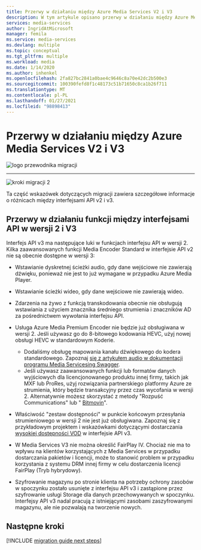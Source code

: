 ```yaml
---
title: Przerwy w działaniu między Azure Media Services V2 i V3
description: W tym artykule opisano przerwy w działaniu między Azure Media Services V2 a v3.
services: media-services
author: IngridAtMicrosoft
manager: femila
ms.service: media-services
ms.devlang: multiple
ms.topic: conceptual
ms.tgt_pltfrm: multiple
ms.workload: media
ms.date: 1/14/2020
ms.author: inhenkel
ms.openlocfilehash: 2fa827bc2841a0bae4c9646c8a70e42dc2b500e3
ms.sourcegitcommit: 100390fefd8f1c48173c51b71650c8ca1b26f711
ms.translationtype: MT
ms.contentlocale: pl-PL
ms.lasthandoff: 01/27/2021
ms.locfileid: "98898413"
---
```

# <a name="feature-gaps-between-azure-media-services-v2-and-v3"></a>Przerwy w działaniu między Azure Media Services V2 i V3

![logo przewodnika migracji](./media/migration-guide/azure-media-services-logo-migration-guide.svg)

<hr color="#5ea0ef" size="10">

![kroki migracji 2](./media/migration-guide/steps-2.svg)

Ta część wskazówek dotyczących migracji zawiera szczegółowe informacje o różnicach między interfejsami API v2 i v3.

## <a name="feature-gaps-between-v2-and-v3-apis"></a>Przerwy w działaniu funkcji między interfejsami API w wersji 2 i V3

Interfejs API v3 ma następujące luki w funkcjach interfejsu API w wersji 2. Kilka zaawansowanych funkcji Media Encoder Standard w interfejsie API v2 nie są obecnie dostępne w wersji 3:

- Wstawianie dyskretnej ścieżki audio, gdy dane wejściowe nie zawierają dźwięku, ponieważ nie jest to już wymagane w przypadku Azure Media Player.

- Wstawianie ścieżki wideo, gdy dane wejściowe nie zawierają wideo.

- Zdarzenia na żywo z funkcją transkodowania obecnie nie obsługują wstawiania z użyciem znacznika średniego strumienia i znaczników AD za pośrednictwem wywołania interfejsu API.

- Usługa Azure Media Premium Encoder nie będzie już obsługiwana w wersji 2. Jeśli używasz go do 8-bitowego kodowania HEVC, użyj nowej obsługi HEVC w standardowym Koderie. 
    - Dodaliśmy obsługę mapowania kanału dźwiękowego do kodera standardowego.  Zapoznaj [się z artykułem audio w dokumentacji programu Media Servicesing Swagger](https://github.com/Azure/azure-rest-api-specs/blob/master/specification/mediaservices/resource-manager/Microsoft.Media/stable/2020-05-01/Encoding.json).
    - Jeśli używasz zaawansowanych funkcji lub formatów danych wyjściowych dla licencjonowanego produktu innej firmy, takich jak MXF lub ProRes, użyj rozwiązania partnerskiego platformy Azure ze strumienia, który będzie transakcyjny przez czas wycofania w wersji 2. Alternatywnie możesz skorzystać z metody "Rozpuść Communications" lub " [Bitmovin](http://bitmovin.com)".

- Właściwość "zestaw dostępności" w punkcie końcowym przesyłania strumieniowego w wersji 2 nie jest już obsługiwana. Zapoznaj się z przykładowym projektem i wskazówkami dotyczącymi dostarczania [wysokiej dostępności VOD](https://docs.microsoft.com/azure/media-services/latest/media-services-high-availability-encoding) w interfejsie API v3.

- W Media Services V3 nie można określić FairPlay IV. Chociaż nie ma to wpływu na klientów korzystających z Media Services w przypadku dostarczania pakietów i licencji, może to stanowić problem w przypadku korzystania z systemu DRM innej firmy w celu dostarczenia licencji FairPlay (Tryb hybrydowy).

- Szyfrowanie magazynu po stronie klienta na potrzeby ochrony zasobów w spoczynku zostało usunięte z interfejsu API v3 i zastąpione przez szyfrowanie usługi Storage dla danych przechowywanych w spoczynku. Interfejsy API v3 nadal pracują z istniejącymi zasobami zaszyfrowanymi magazynu, ale nie pozwalają na tworzenie nowych.

## <a name="next-steps"></a>Następne kroki

[!INCLUDE [migration guide next steps](./includes/migration-guide-next-steps.md)]
